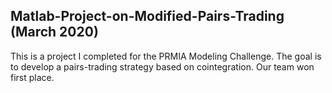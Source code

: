 ## Matlab-Project-on-Modified-Pairs-Trading (March 2020)
This is a project I completed for the PRMIA Modeling Challenge. The goal is to develop a pairs-trading strategy based on cointegration. Our team won first place.
